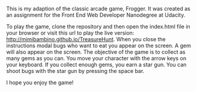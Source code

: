 This is my adaption of the classic arcade game, Frogger.  It was created as an assignment for the Front
End Web Developer Nanodegree at Udacity.  

To play the game, clone the repository and then open the index.html file in your browser or visit this url to play the live version: http://mimibambino.github.io/TreasureHunt.  When you close the instructions modal bugs who want to eat you appear on the screen. A gem will also appear on the screen.  The objective of the game is to collect as many gems as you can.  You move your character with the arrow keys on your keyboard.  If you collect enough gems, you earn a star gun.  You can shoot bugs with the star gun by pressing the space bar.

I hope you enjoy the game!

